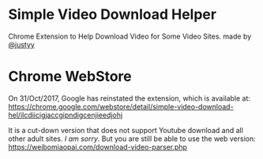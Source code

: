 # Simple Video Download Helper
Chrome Extension to Help Download Video for Some Video Sites. made by [@justyy](https://steemit.com/@justyy/)

# Chrome WebStore
On 31/Oct/2017, Google has reinstated the extension, which is available at: https://chrome.google.com/webstore/detail/simple-video-download-hel/ilcdiicigjaccgipndigcenjieedjohj

It is a cut-down version that does not support Youtube download and all other adult sites. *I am sorry*. But you are still be able to use the web version:  https://weibomiaopai.com/download-video-parser.php

